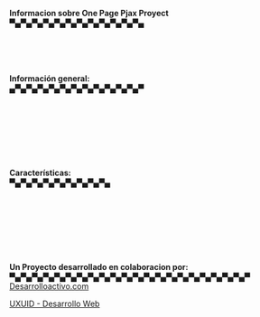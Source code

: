 <strong>Informacion sobre One Page Pjax Proyect</strong><br>
▀▄▀▄▀▄▀▄▀▄▀▄▀▄▀▄▀▄▀▄▀▄▀▄
<br>
<br>
<br>
<br>
<br>

<strong>Información general:</strong><br>
▄▀▄▀▄▀▄▀▄▀▄▀▄▀▄▀▄▀▄▀▄▀▄▀
<br>
<br>
<br>
<br>
<br>
<br>
<br>
<br>

<strong>Características:</strong><br>
▀▄▀▄▀▄▀▄▀▄▀▄▀▄▀▄▀▄
<br>
<br>
<br>
<br>
<br>
<br>
<br>
<br>


<strong>Un Proyecto desarrollado en colaboracion por:</strong><br>
▀▄▀▄▀▄▀▄▀▄▀▄▀▄▀▄▀▄▀▄▀▄▀▄▀▄▀▄▀▄▀▄▀▄▀▄▀▄▀▄▀▄▀<br>
[Desarrolloactivo.com](http://desarrolloactivo.com/)

[UXUID - Desarrollo Web](http://uxuid.co/)
